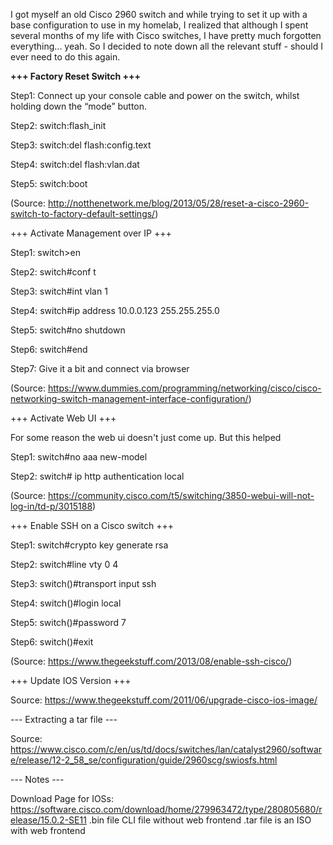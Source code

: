I got myself an old Cisco 2960 switch and while trying to set it up with a base configuration to use in my homelab, I realized that although I spent several months of my life with Cisco switches, I have pretty much forgotten everything... yeah. So I decided to note down all the relevant stuff - should I ever need to do this again.

**+++ Factory Reset Switch +++**

Step1: Connect up your console cable and power on the switch, whilst holding down the “mode” button.

Step2: switch:flash_init

Step3: switch:del flash:config.text

Step4: switch:del flash:vlan.dat

Step5: switch:boot

(Source: http://notthenetwork.me/blog/2013/05/28/reset-a-cisco-2960-switch-to-factory-default-settings/)

+++ Activate Management over IP +++

Step1: switch>en

Step2: switch#conf t

Step3: switch#int vlan 1

Step4: switch#ip address 10.0.0.123 255.255.255.0

Step5: switch#no shutdown

Step6: switch#end

Step7: Give it a bit and connect via browser

(Source: https://www.dummies.com/programming/networking/cisco/cisco-networking-switch-management-interface-configuration/)

+++ Activate Web UI +++

For some reason the web ui doesn't just come up. But this helped

Step1: switch#no aaa new-model

Step2: switch# ip http authentication local

(Source: https://community.cisco.com/t5/switching/3850-webui-will-not-log-in/td-p/3015188)

+++ Enable SSH on a Cisco switch +++

Step1: switch#crypto key generate rsa

Step2: switch#line vty 0 4

Step3: switch()#transport input ssh

Step4: switch()#login local

Step5: switch()#password 7

Step6: switch()#exit

(Source: https://www.thegeekstuff.com/2013/08/enable-ssh-cisco/)

+++ Update IOS Version +++

Source: https://www.thegeekstuff.com/2011/06/upgrade-cisco-ios-image/

--- Extracting a tar file ---

Source: https://www.cisco.com/c/en/us/td/docs/switches/lan/catalyst2960/software/release/12-2_58_se/configuration/guide/2960scg/swiosfs.html

--- Notes ---

Download Page for IOSs: https://software.cisco.com/download/home/279963472/type/280805680/release/15.0.2-SE11
.bin file CLI file without web frontend
.tar file is an ISO with web frontend
